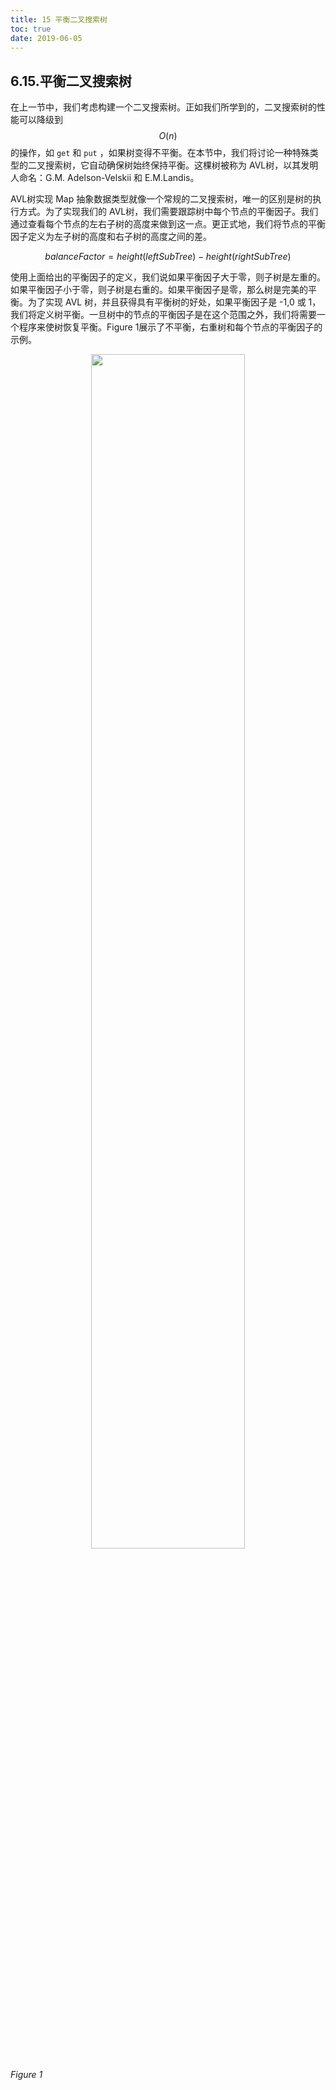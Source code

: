 ```yaml
---
title: 15 平衡二叉搜索树
toc: true
date: 2019-06-05
---
```

## 6.15.平衡二叉搜索树

在上一节中，我们考虑构建一个二叉搜索树。正如我们所学到的，二叉搜索树的性能可以降级到 $$O(n)$$ 的操作，如 `get` 和 `put` ，如果树变得不平衡。在本节中，我们将讨论一种特殊类型的二叉搜索树，它自动确保树始终保持平衡。这棵树被称为 AVL树，以其发明人命名：G.M. Adelson-Velskii 和 E.M.Landis。

AVL树实现 Map 抽象数据类型就像一个常规的二叉搜索树，唯一的区别是树的执行方式。为了实现我们的 AVL树，我们需要跟踪树中每个节点的平衡因子。我们通过查看每个节点的左右子树的高度来做到这一点。更正式地，我们将节点的平衡因子定义为左子树的高度和右子树的高度之间的差。

$$
balanceFactor = height(leftSubTree) - height(rightSubTree)
$$

使用上面给出的平衡因子的定义，我们说如果平衡因子大于零，则子树是左重的。如果平衡因子小于零，则子树是右重的。如果平衡因子是零，那么树是完美的平衡。为了实现 AVL 树，并且获得具有平衡树的好处，如果平衡因子是 -1,0 或 1，我们将定义树平衡。一旦树中的节点的平衡因子是在这个范围之外，我们将需要一个程序来使树恢复平衡。Figure 1展示了不平衡，右重树和每个节点的平衡因子的示例。

<p align="center">
    <img width="70%" height="70%" src="http://images.iterate.site/blog/image/20190702/iaaP5emENpfl.png?imageslim">
</p>


*Figure 1*
